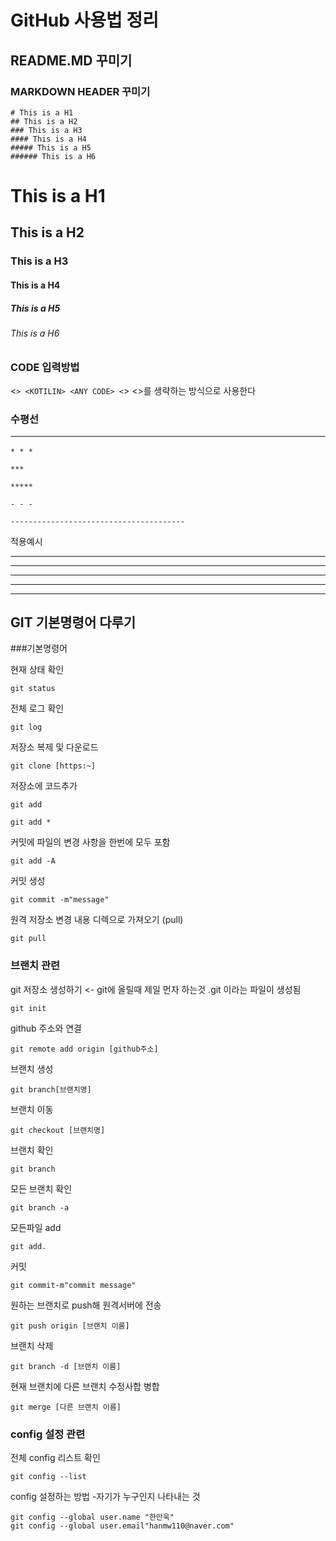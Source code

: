 # GitHub 사용법 정리 

## README.MD 꾸미기 

### MARKDOWN HEADER 꾸미기

```
# This is a H1
## This is a H2
### This is a H3
#### This is a H4
##### This is a H5
###### This is a H6
```

# This is a H1
## This is a H2
### This is a H3
#### This is a H4
##### This is a H5
###### This is a H6

### CODE 입력방법 

<```> <KOTILIN>
<ANY CODE>
<```>
<>를 생략하는 방식으로 사용한다 

### 수평선 <hr/>

```
* * *

***

*****

- - -

---------------------------------------
```

적용예시

* * *

***

*****

- - -

---------------------------------------

## GIT 기본명령어 다루기 


###기본명령어 

현재 상태 확인
```
git status
```

전체 로그 확인
```
git log
```



저장소 복제 및 다운로드 
```
git clone [https:~]
```

저장소에 코드추가 
```
git add

git add *
```
커밋에 파일의 변경 사항을 한번에 모두 포함 
```
git add -A 
```
커밋 생성
```
git commit -m"message"
```
원격 저장소 변경 내용 디렉으로 가져오기 (pull)
```
git pull
```


### 브랜치 관련 

git 저장소 생성하기 <- git에 올릴때 제일 먼자 하는것 
.git 이라는 파일이 생성됨
```
git init 
```
github 주소와 연결 
```
git remote add origin [github주소]
```
브랜치 생성
```
git branch[브랜치명]
```
브랜치 이동
```
git checkout [브랜치명]
```
브랜치 확인
```
git branch
```
모든 브랜치 확인
```
git branch -a
```
모든파일 add
```
git add.
```
커밋
```
git commit-m"commit message"
```
원하는 브랜치로 push해 원격서버에 전송
```
git push origin [브랜치 이름]
```
브랜치 삭제
```
git branch -d [브랜치 이름]
```
현재 브랜치에 다른 브랜치 수정사합 병합
```
git merge [다른 브랜치 이름]
```

### config 설정 관련 

전체 config 리스트 확인
```
git config --list
```
config 설정하는 방법
-자기가 누구인지 나타내는 것
```
git config --global user.name "한만욱"
git config --global user.email"hanmw110@naver.com"
```

